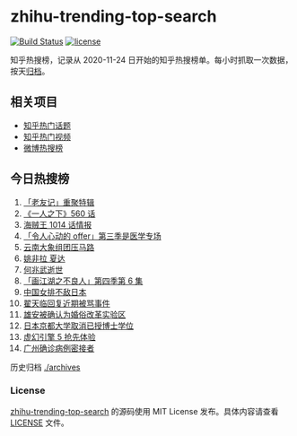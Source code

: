 # zhihu-trending-top-search

[![Build Status](https://github.com/justjavac/zhihu-trending-top-search/workflows/ci/badge.svg?branch=main)](https://github.com/justjavac/zhihu-trending-top-search/actions)
[![license](https://img.shields.io/github/license/justjavac/zhihu-trending-top-search)](https://github.com/justjavac/zhihu-trending-top-search/blob/main/LICENSE)

知乎热搜榜，记录从 2020-11-24 日开始的知乎热搜榜单。每小时抓取一次数据，按天[归档](./archives)。

## 相关项目

- [知乎热门话题](https://github.com/justjavac/zhihu-trending-hot-questions)
- [知乎热门视频](https://github.com/justjavac/zhihu-trending-hot-video)
- [微博热搜榜](https://github.com/justjavac/weibo-trending-hot-search)

## 今日热搜榜

<!-- BEGIN -->
<!-- 最后更新时间 Fri May 28 2021 16:36:53 GMT+0800 (China Standard Time) -->

1. [「老友记」重聚特辑](https://www.zhihu.com/search?q=老友记重聚)
2. [《一人之下》560 话](https://www.zhihu.com/search?q=一人之下)
3. [海贼王 1014 话情报](https://www.zhihu.com/search?q=海贼王)
4. [「令人心动的 offer」第三季是医学专场](https://www.zhihu.com/search?q=令人心动的offer第三季)
5. [云南大象组团压马路](https://www.zhihu.com/search?q=云南大象)
6. [姚非拉 夏达](https://www.zhihu.com/search?q=姚非拉)
7. [何兆武逝世](https://www.zhihu.com/search?q=何兆武)
8. [「画江湖之不良人」第四季第 6 集](https://www.zhihu.com/search?q=画江湖之不良人第四季)
9. [中国女排不敌日本](https://www.zhihu.com/search?q=中国女排)
10. [翟天临回复近期被骂事件](https://www.zhihu.com/search?q=翟天临回复)
11. [雄安被确认为婚俗改革实验区](https://www.zhihu.com/search?q=雄安)
12. [日本京都大学取消已授博士学位](https://www.zhihu.com/search?q=日本京都大学)
13. [虚幻引擎 5 抢先体验](https://www.zhihu.com/search?q=虚幻引擎5)
14. [广州确诊病例密接者](https://www.zhihu.com/search?q=广州疫情)

<!-- END -->

历史归档 [./archives](./archives)

### License

[zhihu-trending-top-search](https://github.com/justjavac/zhihu-trending-top-search)
的源码使用 MIT License 发布。具体内容请查看 [LICENSE](./LICENSE) 文件。
